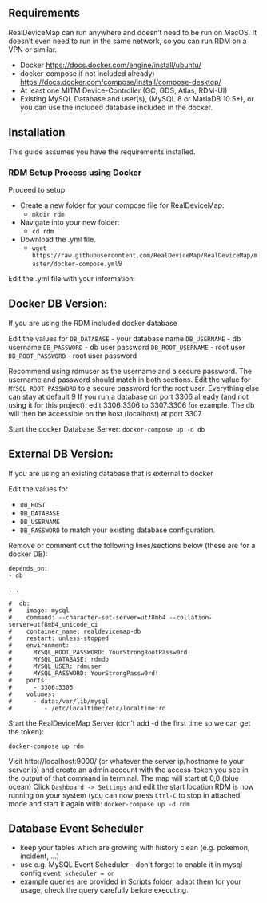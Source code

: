 ## Requirements

RealDeviceMap can run anywhere and doesn’t need to be run on MacOS. It doesn’t even need to run in the same network, so you can run RDM on a VPN or similar.

- Docker https://docs.docker.com/engine/install/ubuntu/
- docker-compose if not included already) https://docs.docker.com/compose/install/compose-desktop/
- At least one MITM Device-Controller (GC, GDS, Atlas, RDM-UI)
- Existing MySQL Database and user(s), (MySQL 8 or MariaDB 10.5+), or you can use the included database included in the docker.

## Installation

This guide assumes you have the requirements installed.

### RDM Setup Process using Docker

Proceed to setup

- Create a new folder for your compose file for RealDeviceMap:
  - `mkdir rdm`
- Navigate into your new folder:
  - `cd rdm`
- Download the .yml file.
  - `wget https://raw.githubusercontent.com/RealDeviceMap/RealDeviceMap/master/docker-compose.yml`9

Edit the .yml file with your information:

## Docker DB Version:
If you are using the RDM included docker database

Edit the values for 
`DB_DATABASE` - your database name
`DB_USERNAME` - db username
`DB_PASSWORD` - db user password
`DB_ROOT_USERNAME` - root user
`DB_ROOT_PASSWORD` - root user password

Recommend using rdmuser as the username and a secure password. The username and password should match in both sections.
Edit the value for `MYSQL_ROOT_PASSWORD` to a secure password for the root user.
Everything else can stay at default
9
If you run a database on port 3306 already (and not using it for this project):
edit 3306:3306 to 3307:3306 for example. The db will then be accessible on the host (localhost) at port 3307

Start the docker Database Server:
`docker-compose up -d db`

## External DB Version:
If you are using an existing database that is external to docker

Edit the values for 
- `DB_HOST`
- `DB_DATABASE` 
- `DB_USERNAME`
- `DB_PASSWORD` 
to match your existing database configuration.

Remove or comment out the following lines/sections below (these are for a docker DB):
```
depends_on:
- db

...

#  db:
#    image: mysql
#    command: --character-set-server=utf8mb4 --collation-server=utf8mb4_unicode_ci
#    container_name: realdevicemap-db
#    restart: unless-stopped
#    environment:
#      MYSQL_ROOT_PASSWORD: YourStrongRootPassw0rd!
#      MYSQL_DATABASE: rdmdb
#      MYSQL_USER: rdmuser
#      MYSQL_PASSWORD: YourStrongPassw0rd!
#    ports:
#      - 3306:3306
#    volumes:
#      - data:/var/lib/mysql
#         - /etc/localtime:/etc/localtime:ro
```

Start the RealDeviceMap Server (don’t add -d the first time so we can get the token):

`docker-compose up rdm`

Visit http://localhost:9000/ (or whatever the server ip/hostname to your server is) and create an admin account with the access-token you see in the output of that command in terminal.
The map will start at 0,0 (blue ocean)
Click `Dashboard -> Settings` and edit the start location
RDM is now running on your system
(you can now press `Ctrl-C` to stop in attached mode and start it again with:
`docker-compose up -d rdm`

## Database Event Scheduler
- keep your tables which are growing with history clean (e.g. pokemon, incident, ...)
- use e.g. MySQL Event Scheduler - don't forget to enable it in mysql config `event_scheduler = on`
- example queries are provided in [Scripts](https://github.com/RealDeviceMap/RealDeviceMap/tree/master/Scripts) folder, adapt them for your usage, check the query carefully before executing.